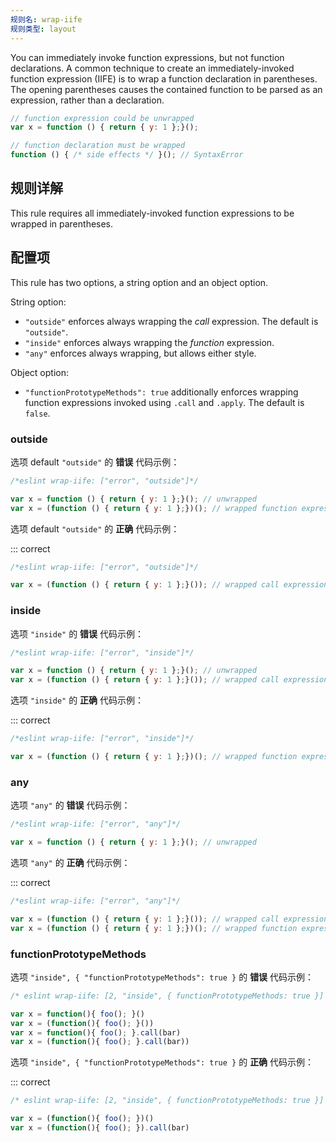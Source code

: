 ```yaml
---
规则名: wrap-iife
规则类型: layout
---
```




You can immediately invoke function expressions, but not function declarations. A common technique to create an immediately-invoked function expression (IIFE) is to wrap a function declaration in parentheses. The opening parentheses causes the contained function to be parsed as an expression, rather than a declaration.

```js
// function expression could be unwrapped
var x = function () { return { y: 1 };}();

// function declaration must be wrapped
function () { /* side effects */ }(); // SyntaxError
```

## 规则详解

This rule requires all immediately-invoked function expressions to be wrapped in parentheses.

## 配置项

This rule has two options, a string option and an object option.

String option:

* `"outside"` enforces always wrapping the *call* expression. The default is `"outside"`.
* `"inside"` enforces always wrapping the *function* expression.
* `"any"` enforces always wrapping, but allows either style.

Object option:

* `"functionPrototypeMethods": true` additionally enforces wrapping function expressions invoked using `.call` and `.apply`. The default is `false`.

### outside

选项 default `"outside"` 的 **错误** 代码示例：



```js
/*eslint wrap-iife: ["error", "outside"]*/

var x = function () { return { y: 1 };}(); // unwrapped
var x = (function () { return { y: 1 };})(); // wrapped function expression
```

选项 default `"outside"` 的 **正确** 代码示例：

::: correct

```js
/*eslint wrap-iife: ["error", "outside"]*/

var x = (function () { return { y: 1 };}()); // wrapped call expression
```

### inside

选项 `"inside"` 的 **错误** 代码示例：



```js
/*eslint wrap-iife: ["error", "inside"]*/

var x = function () { return { y: 1 };}(); // unwrapped
var x = (function () { return { y: 1 };}()); // wrapped call expression
```

选项 `"inside"` 的 **正确** 代码示例：

::: correct

```js
/*eslint wrap-iife: ["error", "inside"]*/

var x = (function () { return { y: 1 };})(); // wrapped function expression
```

### any

选项 `"any"` 的 **错误** 代码示例：



```js
/*eslint wrap-iife: ["error", "any"]*/

var x = function () { return { y: 1 };}(); // unwrapped
```

选项 `"any"` 的 **正确** 代码示例：

::: correct

```js
/*eslint wrap-iife: ["error", "any"]*/

var x = (function () { return { y: 1 };}()); // wrapped call expression
var x = (function () { return { y: 1 };})(); // wrapped function expression
```

### functionPrototypeMethods

选项 `"inside", { "functionPrototypeMethods": true }`  的 **错误** 代码示例：



```js
/* eslint wrap-iife: [2, "inside", { functionPrototypeMethods: true }] */

var x = function(){ foo(); }()
var x = (function(){ foo(); }())
var x = function(){ foo(); }.call(bar)
var x = (function(){ foo(); }.call(bar))
```

选项 `"inside", { "functionPrototypeMethods": true }`  的 **正确** 代码示例：

::: correct

```js
/* eslint wrap-iife: [2, "inside", { functionPrototypeMethods: true }] */

var x = (function(){ foo(); })()
var x = (function(){ foo(); }).call(bar)
```

